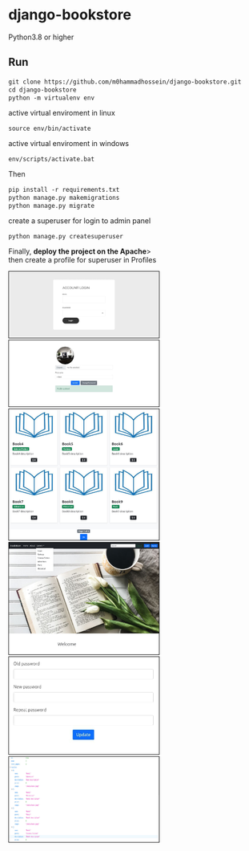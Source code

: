 # django-bookstore
<p>
Python3.8 or higher
</p>

## Run

```
git clone https://github.com/m0hammadhossein/django-bookstore.git
cd django-bookstore
python -m virtualenv env
```

<p>active virtual enviroment in linux</p>

```
source env/bin/activate
```

<p>active virtual enviroment in windows</p>

```
env/scripts/activate.bat
```

<p>Then</p>

```
pip install -r requirements.txt
python manage.py makemigrations
python manage.py migrate
```
<p>create a superuser for login to admin panel</p>

```
python manage.py createsuperuser
```
<p>
Finally, <b>deploy the project on the Apache</b>><br/>
then create a profile for superuser in Profiles
</p>

<p float="left">
  <img src="images/1.jpg" width="300"  style="border: 1px solid" />
  <img src="images/2.jpg" width="300"  style="border: 1px solid" /> 
  <img src="images/3.jpg" width="300"  style="border: 1px solid" />
  <img src="images/4.jpg" width="300"  style="border: 1px solid" />
  <img src="images/5.jpg" width="300"  style="border: 1px solid" />
  <img src="images/6.jpg" width="300" height="170" style="border: 1px solid" />
</p>



